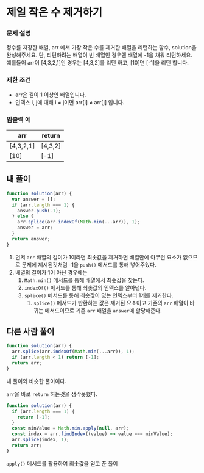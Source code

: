 # 제일 작은 수 제거하기

### **문제 설명**

정수를 저장한 배열, arr 에서 가장 작은 수를 제거한 배열을 리턴하는 함수, solution을 완성해주세요. 단, 리턴하려는 배열이 빈 배열인 경우엔 배열에 -1을 채워 리턴하세요. 예를들어 arr이 [4,3,2,1]인 경우는 [4,3,2]를 리턴 하고, [10]면 [-1]을 리턴 합니다.

### 제한 조건

- arr은 길이 1 이상인 배열입니다.
- 인덱스 i, j에 대해 i ≠ j이면 arr[i] ≠ arr[j] 입니다.

### 입출력 예

| arr       | return  |
| --------- | ------- |
| [4,3,2,1] | [4,3,2] |
| [10]      | [-1]    |

## 내 풀이

```jsx
function solution(arr) {
  var answer = [];
  if (arr.length === 1) {
    answer.push(-1);
  } else {
    arr.splice(arr.indexOf(Math.min(...arr)), 1);
    answer = arr;
  }
  return answer;
}
```

1. 먼저 `arr` 배열의 길이가 1이라면 최솟값을 제거하면 배열안에 아무런 요소가 없으므로 문제에 제시된것처럼 -1을 `push()` 메서드를 통해 넣어주었다.
2. 배열의 길이가 1이 아닌 경우에는
   1. `Math.min()` 메서드를 통해 배열에서 최솟값을 찾는다.
   2. `indexOf()` 메서드를 통해 최솟값의 인덱스를 알아낸다.
   3. `splice()` 메서드를 통해 최솟값이 있는 인덱스부터 1개를 제거한다.
      1. `splice()` 메서드가 반환하는 값은 제거된 요소이고 기존의 `arr` 배열이 바뀌는 메서드이므로 기존 `arr` 배열을 `answer`에 할당해준다.

## 다른 사람 풀이

```jsx
function solution(arr) {
  arr.splice(arr.indexOf(Math.min(...arr)), 1);
  if (arr.length < 1) return [-1];
  return arr;
}
```

내 풀이와 비슷한 풀이이다.

`arr`을 바로 `return` 하는것을 생각못했다.

```jsx
function solution(arr) {
  if (arr.length === 1) {
    return [-1];
  }
  const minValue = Math.min.apply(null, arr);
  const index = arr.findIndex((value) => value === minValue);
  arr.splice(index, 1);
  return arr;
}
```

`apply()` 메서드를 활용하여 최솟값을 얻고 푼 풀이
